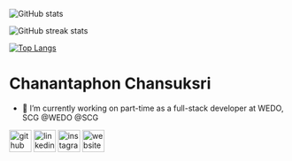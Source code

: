 ![GitHub stats](https://github-readme-stats.vercel.app/api?username=Manusea&show_icons=true&count_private=true)  

![GitHub streak stats](https://github-readme-streak-stats.herokuapp.com/?user=Manusea)

[![Top Langs](https://github-readme-stats.vercel.app/api/top-langs/?username=Manusea)](https://github.com/anuraghazra/github-readme-stats)

# Chanantaphon Chansuksri


- 🔭 I’m currently working on part-time as a full-stack developer at WEDO, SCG @WEDO @SCG 

[<img src='https://cdn.jsdelivr.net/npm/simple-icons@3.0.1/icons/github.svg' alt='github' height='40'>](https://github.com/Manusea)  [<img src='https://cdn.jsdelivr.net/npm/simple-icons@3.0.1/icons/linkedin.svg' alt='linkedin' height='40'>](https://www.linkedin.com/in/chanantaphon/)  [<img src='https://cdn.jsdelivr.net/npm/simple-icons@3.0.1/icons/instagram.svg' alt='instagram' height='40'>](https://www.instagram.com/mansea.ctp/)  [<img src='https://cdn.jsdelivr.net/npm/simple-icons@3.0.1/icons/icloud.svg' alt='website' height='40'>](https://chanantaphon.netlify.app/)  
